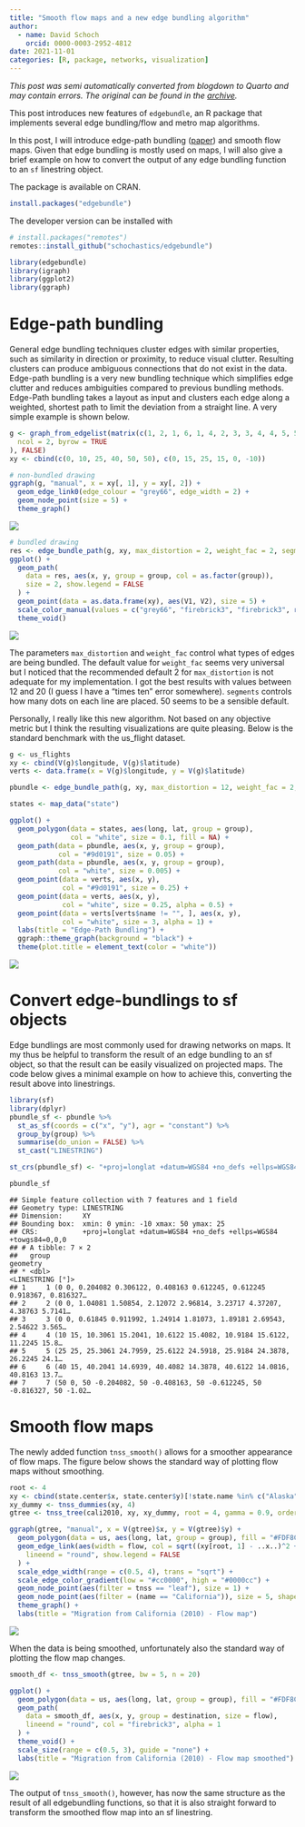 ```yaml
---
title: "Smooth flow maps and a new edge bundling algorithm"
author:
  - name: David Schoch
    orcid: 0000-0003-2952-4812
date: 2021-11-01
categories: [R, package, networks, visualization]
---
```




*This post was semi automatically converted from blogdown to Quarto and may contain errors. The original can be found in the [archive](http://archive.schochastics.net/post/smooth-flow-maps-and-a-new-edge-bundling-algorithm/).*

This post introduces new features of `edgebundle`, an R package that
implements several edge bundling/flow and metro map algorithms.



In this post, I will introduce edge-path bundling
([paper](https://arxiv.org/abs/2108.05467)) and smooth flow maps. Given
that edge bundling is mostly used on maps, I will also give a brief
example on how to convert the output of any edge bundling function to an
`sf` linestring object.

The package is available on CRAN.

``` r
install.packages("edgebundle")
```

The developer version can be installed with

``` r
# install.packages("remotes")
remotes::install_github("schochastics/edgebundle")
```

``` r
library(edgebundle)
library(igraph)
library(ggplot2)
library(ggraph)
```

# Edge-path bundling

General edge bundling techniques cluster edges with similar properties,
such as similarity in direction or proximity, to reduce visual clutter.
Resulting clusters can produce ambiguous connections that do not exist
in the data. Edge-path bundling is a very new bundling technique which
simplifies edge clutter and reduces ambiguities compared to previous
bundling methods. Edge-Path bundling takes a layout as input and
clusters each edge along a weighted, shortest path to limit the
deviation from a straight line. A very simple example is shown below.

``` r
g <- graph_from_edgelist(matrix(c(1, 2, 1, 6, 1, 4, 2, 3, 3, 4, 4, 5, 5, 6),
  ncol = 2, byrow = TRUE
), FALSE)
xy <- cbind(c(0, 10, 25, 40, 50, 50), c(0, 15, 25, 15, 0, -10))

# non-bundled drawing
ggraph(g, "manual", x = xy[, 1], y = xy[, 2]) +
  geom_edge_link0(edge_colour = "grey66", edge_width = 2) +
  geom_node_point(size = 5) +
  theme_graph()
```

![](simple_path_example-1.png)

``` r
# bundled drawing
res <- edge_bundle_path(g, xy, max_distortion = 2, weight_fac = 2, segments = 50)
ggplot() +
  geom_path(
    data = res, aes(x, y, group = group, col = as.factor(group)),
    size = 2, show.legend = FALSE
  ) +
  geom_point(data = as.data.frame(xy), aes(V1, V2), size = 5) +
  scale_color_manual(values = c("grey66", "firebrick3", "firebrick3", rep("grey66", 4))) +
  theme_void()
```

![](simple_path_example-2.png)

The parameters `max_distortion` and `weight_fac` control what types of
edges are being bundled. The default value for `weight_fac` seems very
universal but I noticed that the recommended default 2 for
`max_distortion` is not adequate for my implementation. I got the best
results with values between 12 and 20 (I guess I have a “times ten”
error somewhere). `segments` controls how many dots on each line are
placed. 50 seems to be a sensible default.

Personally, I really like this new algorithm. Not based on any objective
metric but I think the resulting visualizations are quite pleasing.
Below is the standard benchmark with the us_flight dataset.

``` r
g <- us_flights
xy <- cbind(V(g)$longitude, V(g)$latitude)
verts <- data.frame(x = V(g)$longitude, y = V(g)$latitude)

pbundle <- edge_bundle_path(g, xy, max_distortion = 12, weight_fac = 2, segments = 50)

states <- map_data("state")

ggplot() +
  geom_polygon(data = states, aes(long, lat, group = group), 
               col = "white", size = 0.1, fill = NA) +
  geom_path(data = pbundle, aes(x, y, group = group), 
            col = "#9d0191", size = 0.05) +
  geom_path(data = pbundle, aes(x, y, group = group), 
            col = "white", size = 0.005) +
  geom_point(data = verts, aes(x, y), 
             col = "#9d0191", size = 0.25) +
  geom_point(data = verts, aes(x, y), 
             col = "white", size = 0.25, alpha = 0.5) +
  geom_point(data = verts[verts$name != "", ], aes(x, y), 
             col = "white", size = 3, alpha = 1) +
  labs(title = "Edge-Path Bundling") +
  ggraph::theme_graph(background = "black") +
  theme(plot.title = element_text(color = "white"))
```

![](flights_peb.png)

# Convert edge-bundlings to sf objects

Edge bundlings are most commonly used for drawing networks on maps. It
my thus be helpful to transform the result of an edge bundling to an sf
object, so that the result can be easily visualized on projected maps.
The code below gives a minimal example on how to achieve this,
converting the result above into linestrings.

``` r
library(sf)
library(dplyr)
pbundle_sf <- pbundle %>% 
  st_as_sf(coords = c("x", "y"), agr = "constant") %>%
  group_by(group) %>%
  summarise(do_union = FALSE) %>% 
  st_cast("LINESTRING")

st_crs(pbundle_sf) <- "+proj=longlat +datum=WGS84 +no_defs +ellps=WGS84 +towgs84=0,0,0"

pbundle_sf
```

``` hljs
## Simple feature collection with 7 features and 1 field
## Geometry type: LINESTRING
## Dimension:     XY
## Bounding box:  xmin: 0 ymin: -10 xmax: 50 ymax: 25
## CRS:           +proj=longlat +datum=WGS84 +no_defs +ellps=WGS84 +towgs84=0,0,0
## # A tibble: 7 × 2
##   group                                                                 geometry
## * <dbl>                                                         <LINESTRING [°]>
## 1     1 (0 0, 0.204082 0.306122, 0.408163 0.612245, 0.612245 0.918367, 0.816327…
## 2     2 (0 0, 1.04081 1.50854, 2.12072 2.96814, 3.23717 4.37207, 4.38763 5.7141…
## 3     3 (0 0, 0.61845 0.911992, 1.24914 1.81073, 1.89181 2.69543, 2.54622 3.565…
## 4     4 (10 15, 10.3061 15.2041, 10.6122 15.4082, 10.9184 15.6122, 11.2245 15.8…
## 5     5 (25 25, 25.3061 24.7959, 25.6122 24.5918, 25.9184 24.3878, 26.2245 24.1…
## 6     6 (40 15, 40.2041 14.6939, 40.4082 14.3878, 40.6122 14.0816, 40.8163 13.7…
## 7     7 (50 0, 50 -0.204082, 50 -0.408163, 50 -0.612245, 50 -0.816327, 50 -1.02…
```

# Smooth flow maps

The newly added function `tnss_smooth()` allows for a smoother
appearance of flow maps. The figure below shows the standard way of
plotting flow maps without smoothing.

``` r
root <- 4
xy <- cbind(state.center$x, state.center$y)[!state.name %in% c("Alaska", "Hawaii"), ]
xy_dummy <- tnss_dummies(xy, 4)
gtree <- tnss_tree(cali2010, xy, xy_dummy, root = 4, gamma = 0.9, order = "near")

ggraph(gtree, "manual", x = V(gtree)$x, y = V(gtree)$y) +
  geom_polygon(data = us, aes(long, lat, group = group), fill = "#FDF8C7", col = "black") +
  geom_edge_link(aes(width = flow, col = sqrt((xy[root, 1] - ..x..)^2 + (xy[root, 2] - ..y..)^2)),
    lineend = "round", show.legend = FALSE
  ) +
  scale_edge_width(range = c(0.5, 4), trans = "sqrt") +
  scale_edge_color_gradient(low = "#cc0000", high = "#0000cc") +
  geom_node_point(aes(filter = tnss == "leaf"), size = 1) +
  geom_node_point(aes(filter = (name == "California")), size = 5, shape = 22, fill = "#cc0000") +
  theme_graph() +
  labs(title = "Migration from California (2010) - Flow map")
```

![](flow_map_normal-1.png)

When the data is being smoothed, unfortunately also the standard way of
plotting the flow map changes.

``` r
smooth_df <- tnss_smooth(gtree, bw = 5, n = 20)

ggplot() +
  geom_polygon(data = us, aes(long, lat, group = group), fill = "#FDF8C7", col = "black") +
  geom_path(
    data = smooth_df, aes(x, y, group = destination, size = flow),
    lineend = "round", col = "firebrick3", alpha = 1
  ) +
  theme_void() +
  scale_size(range = c(0.5, 3), guide = "none") +
  labs(title = "Migration from California (2010) - Flow map smoothed")
```

![](flow_map_smoothed-1.png)

The output of `tnss_smooth()`, however, has now the same structure as
the result of all edgebundling functions, so that it is also straight
forward to transform the smoothed flow map into an sf linestring.


